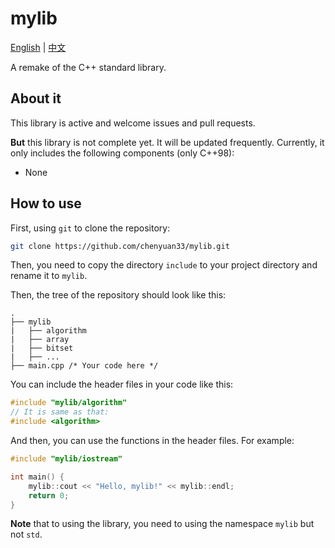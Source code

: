 # mylib

[English](README.md) | [中文](README_zh.md)

A remake of the C++ standard library.

## About it

This library is active and welcome issues and pull requests.

**But** this library is not complete yet. It will be updated frequently. Currently, it only includes the following components (only C++98):

- None

## How to use

First, using `git` to clone the repository:

``` bash
git clone https://github.com/chenyuan33/mylib.git
```

Then, you need to copy the directory `include` to your project directory and rename it to `mylib`.

Then, the tree of the repository should look like this:

``` plain
.
├── mylib
|   ├── algorithm
|   ├── array
|   ├── bitset
|   ├── ...
├── main.cpp /* Your code here */
```

You can include the header files in your code like this:

``` cpp
#include "mylib/algorithm"
// It is same as that:
#include <algorithm>
```

And then, you can use the functions in the header files. For example:

``` cpp
#include "mylib/iostream"

int main() {
    mylib::cout << "Hello, mylib!" << mylib::endl;
    return 0;
}
```

**Note** that to using the library, you need to using the namespace `mylib` but not `std`.
